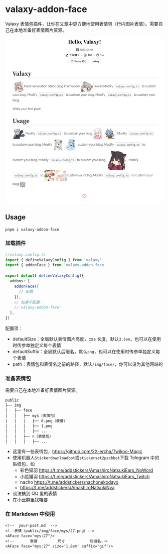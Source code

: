# valaxy-addon-face

Valaxy 表情包插件，让你在文章中更方便地使用表情包（行内图片表情）。需要自己在本地准备好表情图片资源。

![效果图](../img/faces.webp)

## Usage

```bash
pnpm i valaxy-addon-face
```

### 加载插件

```ts
//valaxy.config.ts
import { defineValaxyConfig } from 'valaxy'
import { addonFace } from 'valaxy-addon-face'

export default defineValaxyConfig({
  addons: [
    addonFace({
      // 配置
    }),
    // 如果不配置：
    //'valaxy-addon-face'
  ],
})
```

配置项：

- defaultSize：全局默认表情图片高度，css 长度，默认`3.5em`，也可以在使用时传参单独定义每个表情
- defaultSuffix：全局默认后缀名，默认`png`，也可以在使用时传参单独定义每个表情
- path：表情包和表情名之前的路径，默认`/img/face/`，你可以设为其他网站的

### 准备表情包

需要自己在本地准备好表情图片资源。

```
public
├── img
│   ├── face
│   │   ├── mys（表情包）
│   │   │   ├── 0.png（表情）
│   │   │   ├── 1.png
│   │   │   ├── ...
│   │   ├── n（表情包）
│   │   │   ├── ...
```

- 这里有一些表情包，https://github.com/2X-ercha/Twikoo-Magic
- 使用机器人`Stickerdownloadbot`或`stickerset2packbot`下载 Telegram 中的贴纸包，如
    - 彩色猫羽 https://t.me/addstickers/AmashiroNatsukiEars_NoWord
    - 小脸猫羽 https://t.me/addstickers/AmashiroNatsukiEars_Twitch
    - nacho https://t.me/addstickers/nachonekodayo
    - https://t.me/addstickers/AmashiroNatsukiNya
- 设法搞到 QQ 里的表情
- 在小云群里找咱要

### 在 Markdown 中使用

```vue
<!--  your-post.md  -->
<!--表情（public/img/face/mys/27.png）-->
<AFace face="mys:27"/>
<!--       表情         尺寸           后缀名-->
<AFace face="mys:27" size='1.8em' suffix='gif'/>
```

